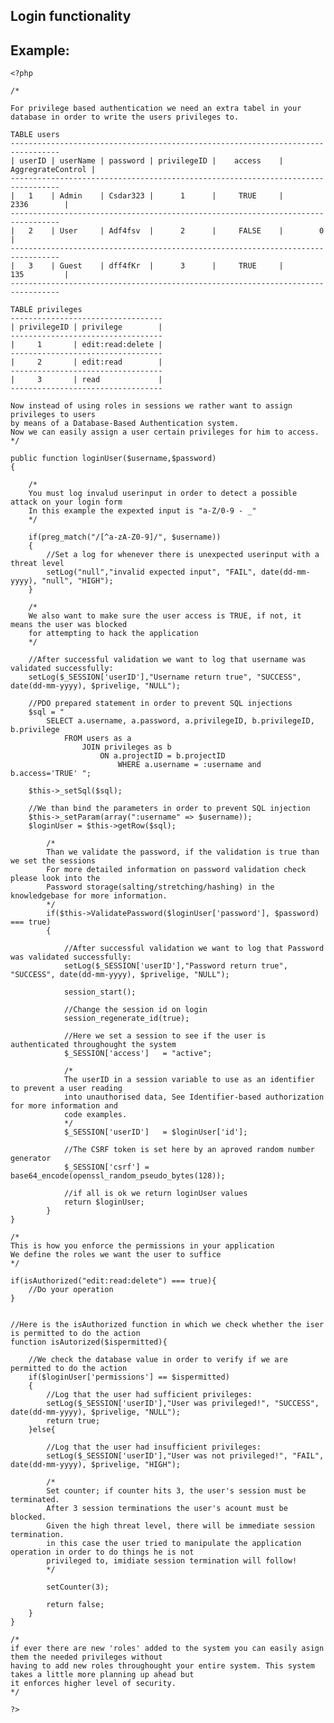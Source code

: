 
Login functionality
-------

## Example:

    <?php

    /*

    For privilege based authentication we need an extra tabel in your database in order to write the users privileges to.

    TABLE users
    ---------------------------------------------------------------------------------    
    | userID | userName | password | privilegeID |    access	| AggregrateControl	|
    ---------------------------------------------------------------------------------   
    |   1	 | Admin	| Csdar323 |	  1		 | 	   TRUE		|		2336		|
    ---------------------------------------------------------------------------------   	
    |	2	 | User		| Adf4fsv  |	  2		 |	   FALSE	|		 0			|
    ---------------------------------------------------------------------------------   
    |	3	 | Guest	| dff4fKr  |	  3		 |	   TRUE		|		135			|
    ---------------------------------------------------------------------------------   

    TABLE privileges
    ----------------------------------   
    | privilegeID | privilege 		 | 
    ----------------------------------
    |     1	 	  | edit:read:delete |
    ----------------------------------
    |	  2	 	  | edit:read		 |
    ----------------------------------
    |	  3	 	  | read			 |
    ----------------------------------

    Now instead of using roles in sessions we rather want to assign privileges to users 
    by means of a Database-Based Authentication system. 
    Now we can easily assign a user certain privileges for him to access.
    */

    public function loginUser($username,$password)
    {

        /* 
        You must log invalud userinput in order to detect a possible attack on your login form
        In this example the expexted input is "a-Z/0-9 - _"
        */ 

        if(preg_match("/[^a-zA-Z0-9]/", $username))
        {       
            //Set a log for whenever there is unexpected userinput with a threat level 
            setLog("null","invalid expected input", "FAIL", date(dd-mm-yyyy), "null", "HIGH"); 
        } 

        /*
        We also want to make sure the user access is TRUE, if not, it means the user was blocked
        for attempting to hack the application
        */

	    //After successful validation we want to log that username was validated successfully:
		setLog($_SESSION['userID'],"Username return true", "SUCCESS", date(dd-mm-yyyy), $privelige, "NULL");

        //PDO prepared statement in order to prevent SQL injections
        $sql = "
            SELECT a.username, a.password, a.privilegeID, b.privilegeID, b.privilege   
                FROM users as a
                    JOIN privileges as b
                        ON a.projectID = b.projectID
                            WHERE a.username = :username and b.access='TRUE' ";

        $this->_setSql($sql);

        //We than bind the parameters in order to prevent SQL injection		
        $this->_setParam(array(":username" => $username));
        $loginUser = $this->getRow($sql);
    
    		/*
            Than we validate the password, if the validation is true than we set the sessions
            For more detailed information on password validation check please look into the
            Password storage(salting/stretching/hashing) in the knowledgebase for more information.
            */
            if($this->ValidatePassword($loginUser['password'], $password) === true)
            {
				
				//After successful validation we want to log that Password was validated successfully:
				setLog($_SESSION['userID'],"Password return true", "SUCCESS", date(dd-mm-yyyy), $privelige, "NULL");
                
                session_start();

                //Change the session id on login
			    session_regenerate_id(true);

                //Here we set a session to see if the user is authenticated throughought the system
                $_SESSION['access']   = "active";

                /*
                The userID in a session variable to use as an identifier to prevent a user reading
                into unauthorised data, See Identifier-based authorization for more information and
                code examples.
                */
                $_SESSION['userID']   = $loginUser['id'];

                //The CSRF token is set here by an aproved random number generator
                $_SESSION['csrf'] = base64_encode(openssl_random_pseudo_bytes(128));

                //if all is ok we return loginUser values
                return $loginUser;
            }
    }

    /*
    This is how you enforce the permissions in your application
    We define the roles we want the user to suffice
    */
    
    if(isAuthorized("edit:read:delete") === true){
        //Do your operation
    }


    //Here is the isAuthorized function in which we check whether the iser is permitted to do the action
    function isAutorized($ispermitted){

        //We check the database value in order to verify if we are permitted to do the action
        if($loginUser['permissions'] == $ispermitted)
        {	
       	 	//Log that the user had sufficient privileges:
			setLog($_SESSION['userID'],"User was privileged!", "SUCCESS", date(dd-mm-yyyy), $privelige, "NULL");
            return true;
        }else{
            
            //Log that the user had insufficient privileges:
			setLog($_SESSION['userID'],"User was not privileged!", "FAIL", date(dd-mm-yyyy), $privelige, "HIGH");
			
			/*
			Set counter; if counter hits 3, the user's session must be terminated.
			After 3 session terminations the user's acount must be blocked.
			Given the high threat level, there will be immediate session termination.
			in this case the user tried to manipulate the application operation in order to do things he is not
			privileged to, imidiate session termination will follow!
			*/
			
			setCounter(3);
			
            return false;
        }
    }

    /*
    if ever there are new 'roles' added to the system you can easily asign them the needed privileges without 
    having to add new roles throughought your entire system. This system takes a little more planning up ahead but 
    it enforces higher level of security.
    */

    ?>